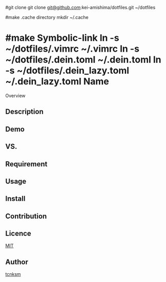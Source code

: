 #git clone
git clone git@github.com:kei-amishima/dotfiles.git ~/dotfiles

#make .cache directory
mkdir ~/.cache

#make Symbolic-link
ln -s ~/dotfiles/.vimrc ~/.vimrc
ln -s ~/dotfiles/.dein.toml ~/.dein.toml
ln -s ~/dotfiles/.dein_lazy.toml ~/.dein_lazy.toml
Name
====

Overview

## Description

## Demo

## VS. 

## Requirement

## Usage

## Install

## Contribution

## Licence

[MIT](https://github.com/tcnksm/tool/blob/master/LICENCE)

## Author

[tcnksm](https://github.com/tcnksm)


